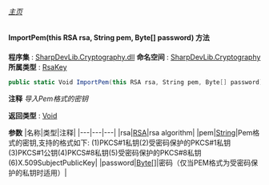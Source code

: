 ###### [主页](./Index.md "主页")
#### ImportPem(this RSA rsa, String pem, Byte[] password) 方法
**程序集** : [SharpDevLib.Cryptography.dll](./SharpDevLib.Cryptography.assembly.md "SharpDevLib.Cryptography.dll")
**命名空间** : [SharpDevLib.Cryptography](./SharpDevLib.Cryptography.namespace.md "SharpDevLib.Cryptography")
**所属类型** : [RsaKey](./SharpDevLib.Cryptography.RsaKey.md "RsaKey")
``` csharp
public static Void ImportPem(this RSA rsa, String pem, Byte[] password)
```
**注释**
*导入Pem格式的密钥*

**返回类型** : [Void](https://learn.microsoft.com/en-us/dotnet/api/system.void "Void")

**参数**
|名称|类型|注释|
|---|---|---|
|rsa|[RSA](https://learn.microsoft.com/en-us/dotnet/api/system.security.cryptography.rsa "RSA")|rsa algorithm|
|pem|[String](https://learn.microsoft.com/en-us/dotnet/api/system.string "String")|Pem格式的密钥,支持的格式如下:
            (1)PKCS#1私钥(2)受密码保护的PKCS#1私钥(3)PKCS#1公钥(4)PKCS#8私钥(5)受密码保护的PKCS#8私钥(6)X.509SubjectPublicKey|
|password|[Byte\[\]](https://learn.microsoft.com/en-us/dotnet/api/system.byte[] "Byte\[\]")|密码（仅当PEM格式为受密码保护的私钥时适用）|

